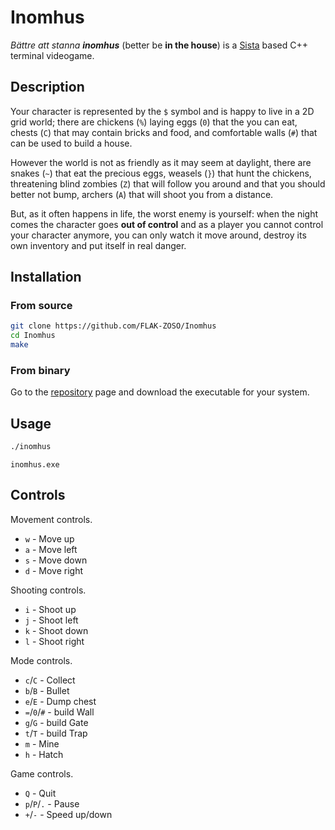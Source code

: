 # Inomhus
*Bättre att stanna **inomhus*** (better be **in the house**) is a [Sista](https://github.com/FLAK-ZOSO/Sista) based C++ terminal videogame.

## Description

Your character is represented by the `$` symbol and is happy to live in a 2D grid world; there are chickens (`%`) laying eggs (`0`) that the you can eat, chests (`C`) that may contain bricks and food, and comfortable walls (`#`) that can be used to build a house.

However the world is not as friendly as it may seem at daylight, there are snakes (`~`) that eat the precious eggs, weasels (`}`) that hunt the chickens, threatening blind zombies (`Z`) that will follow you around and that you should better not bump, archers (`A`) that will shoot you from a distance.

But, as it often happens in life, the worst enemy is yourself: when the night comes the character goes **out of control** and as a player you cannot control your character anymore, you can only watch it move around, destroy its own inventory and put itself in real danger.

## Installation

### From source

```bash
git clone https://github.com/FLAK-ZOSO/Inomhus
cd Inomhus
make
```

### From binary

Go to the [repository](https://github.com/FLAK-ZOSO/Inomhus) page and download the executable for your system.

## Usage

```bash
./inomhus
```

```batch
inomhus.exe
```

## Controls

Movement controls.
- `w` - Move up
- `a` - Move left
- `s` - Move down
- `d` - Move right

Shooting controls.
- `i` - Shoot up
- `j` - Shoot left
- `k` - Shoot down
- `l` - Shoot right

Mode controls.
- `c`/`C` - Collect
- `b`/`B` - Bullet
- `e`/`E` - Dump chest
- `=`/`0`/`#` - build Wall
- `g`/`G` - build Gate
- `t`/`T` - build Trap
- `m` - Mine
- `h` - Hatch

Game controls.
- `Q` - Quit
- `p`/`P`/`.` - Pause
- `+`/`-` - Speed up/down

